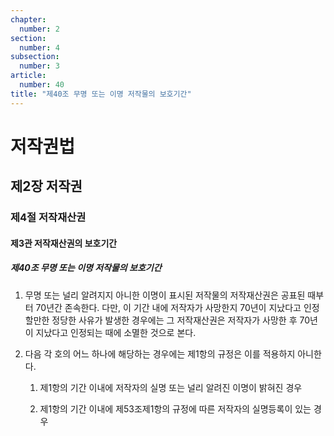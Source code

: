 ```yaml
---
chapter:
  number: 2
section:
  number: 4
subsection:
  number: 3
article:
  number: 40
title: "제40조 무명 또는 이명 저작물의 보호기간"
---
```

# 저작권법

## 제2장 저작권

### 제4절 저작재산권

#### 제3관 저작재산권의 보호기간

##### 제40조 무명 또는 이명 저작물의 보호기간

1. 무명 또는 널리 알려지지 아니한 이명이 표시된 저작물의 저작재산권은 공표된 때부터 70년간 존속한다. 다만, 이 기간 내에 저작자가 사망한지 70년이 지났다고 인정할만한 정당한 사유가 발생한 경우에는 그 저작재산권은 저작자가 사망한 후 70년이 지났다고 인정되는 때에 소멸한 것으로 본다.

2. 다음 각 호의 어느 하나에 해당하는 경우에는 제1항의 규정은 이를 적용하지 아니한다.

    1. 제1항의 기간 이내에 저작자의 실명 또는 널리 알려진 이명이 밝혀진 경우

    2. 제1항의 기간 이내에 제53조제1항의 규정에 따른 저작자의 실명등록이 있는 경우
